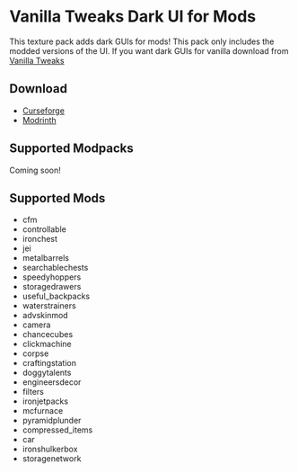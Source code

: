 # Vanilla Tweaks Dark UI for Mods

This texture pack adds dark GUIs for mods! This pack only includes the modded versions of the UI. If you want dark GUIs for vanilla download from [Vanilla Tweaks](https://vanillatweaks.net/picker/resource-packs/)

## Download
- [Curseforge](https://www.curseforge.com/minecraft/texture-packs/vanillatweaks-dark-ui-for-mods)
- [Modrinth](https://modrinth.com/resourcepack/vanillatweaks-dark-ui-for-mods)

## Supported Modpacks

Coming soon!

## Supported Mods
- cfm
- controllable
- ironchest
- jei
- metalbarrels
- searchablechests
- speedyhoppers
- storagedrawers
- useful_backpacks
- waterstrainers
- advskinmod
- camera
- chancecubes
- clickmachine
- corpse
- craftingstation
- doggytalents
- engineersdecor
- filters
- ironjetpacks
- mcfurnace
- pyramidplunder
- compressed_items
- car
- ironshulkerbox
- storagenetwork
